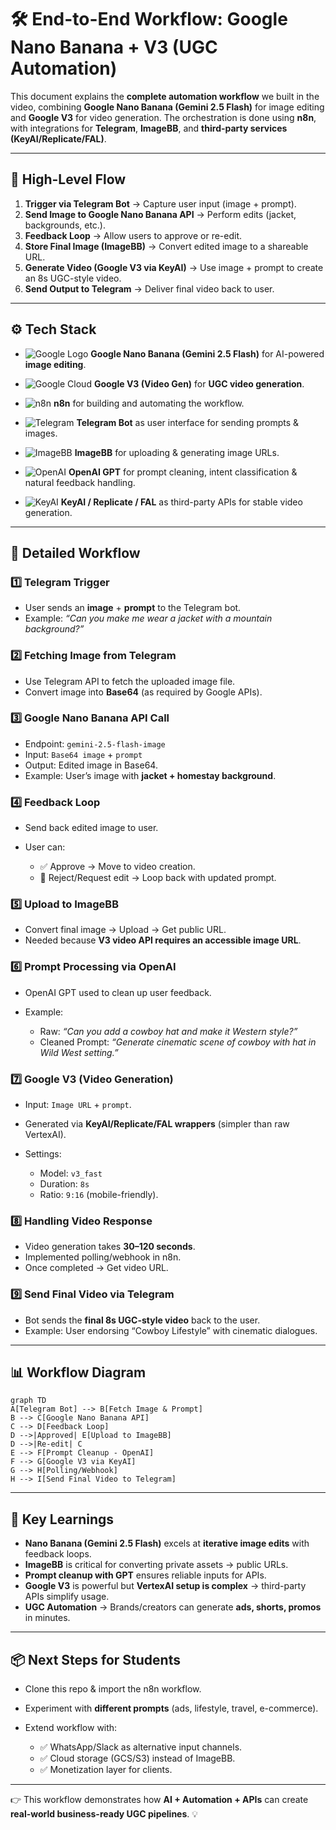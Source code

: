 # 🛠️ End-to-End Workflow: Google Nano Banana + V3 (UGC Automation)

This document explains the **complete automation workflow** we built in the video, combining **Google Nano Banana (Gemini 2.5 Flash)** for image editing and **Google V3** for video generation. The orchestration is done using **n8n**, with integrations for **Telegram**, **ImageBB**, and **third-party services (KeyAI/Replicate/FAL)**.

---

## 📌 High-Level Flow

1. **Trigger via Telegram Bot** → Capture user input (image + prompt).
2. **Send Image to Google Nano Banana API** → Perform edits (jacket, backgrounds, etc.).
3. **Feedback Loop** → Allow users to approve or re-edit.
4. **Store Final Image (ImageBB)** → Convert edited image to a shareable URL.
5. **Generate Video (Google V3 via KeyAI)** → Use image + prompt to create an 8s UGC-style video.
6. **Send Output to Telegram** → Deliver final video back to user.

---

## ⚙️ Tech Stack

* ![Google Logo](https://upload.wikimedia.org/wikipedia/commons/2/2f/Google_2015_logo.svg)
  **Google Nano Banana (Gemini 2.5 Flash)** for AI-powered **image editing**.

* ![Google Cloud](https://upload.wikimedia.org/wikipedia/commons/5/51/Google_Cloud_logo.svg)
  **Google V3 (Video Gen)** for **UGC video generation**.

* ![n8n](https://n8n.io/favicon.ico)
  **n8n** for building and automating the workflow.

* ![Telegram](https://upload.wikimedia.org/wikipedia/commons/8/82/Telegram_logo.svg)
  **Telegram Bot** as user interface for sending prompts & images.

* ![ImageBB](https://static-00.iconduck.com/assets.00/imgbb-icon-2048x2048-yrf8yt6q.png)
  **ImageBB** for uploading & generating image URLs.

* ![OpenAI](https://upload.wikimedia.org/wikipedia/commons/4/4d/OpenAI_Logo.svg)
  **OpenAI GPT** for prompt cleaning, intent classification & natural feedback handling.

* ![KeyAI](https://avatars.githubusercontent.com/u/142993018?s=200\&v=4)
  **KeyAI / Replicate / FAL** as third-party APIs for stable video generation.

---

## 🔄 Detailed Workflow

### 1️⃣ Telegram Trigger

* User sends an **image** + **prompt** to the Telegram bot.
* Example: *“Can you make me wear a jacket with a mountain background?”*

### 2️⃣ Fetching Image from Telegram

* Use Telegram API to fetch the uploaded image file.
* Convert image into **Base64** (as required by Google APIs).

### 3️⃣ Google Nano Banana API Call

* Endpoint: `gemini-2.5-flash-image`
* Input: `Base64 image` + `prompt`
* Output: Edited image in Base64.
* Example: User’s image with **jacket + homestay background**.

### 4️⃣ Feedback Loop

* Send back edited image to user.
* User can:

  * ✅ Approve → Move to video creation.
  * 🔄 Reject/Request edit → Loop back with updated prompt.

### 5️⃣ Upload to ImageBB

* Convert final image → Upload → Get public URL.
* Needed because **V3 video API requires an accessible image URL**.

### 6️⃣ Prompt Processing via OpenAI

* OpenAI GPT used to clean up user feedback.
* Example:

  * Raw: *“Can you add a cowboy hat and make it Western style?”*
  * Cleaned Prompt: *“Generate cinematic scene of cowboy with hat in Wild West setting.”*

### 7️⃣ Google V3 (Video Generation)

* Input: `Image URL` + `prompt`.
* Generated via **KeyAI/Replicate/FAL wrappers** (simpler than raw VertexAI).
* Settings:

  * Model: `v3_fast`
  * Duration: `8s`
  * Ratio: `9:16` (mobile-friendly).

### 8️⃣ Handling Video Response

* Video generation takes **30–120 seconds**.
* Implemented polling/webhook in n8n.
* Once completed → Get video URL.

### 9️⃣ Send Final Video via Telegram

* Bot sends the **final 8s UGC-style video** back to the user.
* Example: User endorsing “Cowboy Lifestyle” with cinematic dialogues.

---

## 📊 Workflow Diagram

```mermaid
graph TD
A[Telegram Bot] --> B[Fetch Image & Prompt]
B --> C[Google Nano Banana API]
C --> D[Feedback Loop]
D -->|Approved| E[Upload to ImageBB]
D -->|Re-edit| C
E --> F[Prompt Cleanup - OpenAI]
F --> G[Google V3 via KeyAI]
G --> H[Polling/Webhook]
H --> I[Send Final Video to Telegram]
```

---

## 🚀 Key Learnings

* **Nano Banana (Gemini 2.5 Flash)** excels at **iterative image edits** with feedback loops.
* **ImageBB** is critical for converting private assets → public URLs.
* **Prompt cleanup with GPT** ensures reliable inputs for APIs.
* **Google V3** is powerful but **VertexAI setup is complex** → third-party APIs simplify usage.
* **UGC Automation** → Brands/creators can generate **ads, shorts, promos** in minutes.

---

## 📦 Next Steps for Students

* Clone this repo & import the n8n workflow.
* Experiment with **different prompts** (ads, lifestyle, travel, e-commerce).
* Extend workflow with:

  * ✅ WhatsApp/Slack as alternative input channels.
  * ✅ Cloud storage (GCS/S3) instead of ImageBB.
  * ✅ Monetization layer for clients.

---

👉 This workflow demonstrates how **AI + Automation + APIs** can create **real-world business-ready UGC pipelines**. 💡
